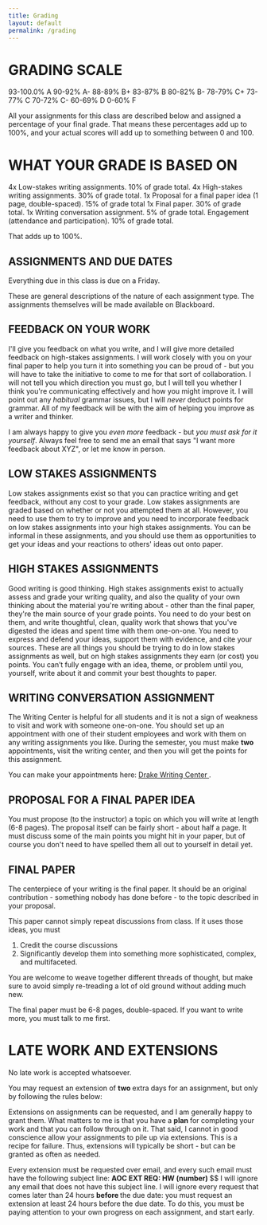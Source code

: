 ```yaml
---
title: Grading
layout: default
permalink: /grading
---
```


<!--https://www.drake.edu/dc/facultystaffresources/fysresources/fall2020fyssamplesyllabi/#d.en.345720 --> 

# GRADING SCALE

93-100.0% A
90-92% A-
88-89% B+
83-87% B
80-82% B-
78-79% C+
73-77% C
70-72% C-
60-69% D
0-60% F

All your assignments for this class are described below and assigned a percentage of your final grade. That means these percentages add up to 100%, and your actual scores will add up to something between 0 and 100. 

# WHAT YOUR GRADE IS BASED ON

4x Low-stakes writing assignments. 10% of grade total.
4x High-stakes writing assignments. 30% of grade total.
1x Proposal for a final paper idea (1 page, double-spaced). 15% of grade total
1x Final paper. 30% of grade total.
1x Writing conversation assignment. 5% of grade total.
Engagement (attendance and participation). 10% of grade total.


That adds up to 100%. 

## ASSIGNMENTS AND DUE DATES

Everything due in this class is due on a Friday.  

These are general descriptions of the nature of each assignment type. The assignments themselves will be made available on Blackboard.

## FEEDBACK ON YOUR WORK

I'll give you feedback on what you write, and I will give more detailed feedback on high-stakes assignments. I will work closely with you on your final paper to help you turn it into something you can be proud of - but you will have to take the initiative to come to me for that sort of collaboration. I will not tell you which direction you must go, but I will tell you whether I think you're communicating effectively and how you might improve it. I will point out any *habitual* grammar issues, but I will *never* deduct points for grammar. All of my feedback will be with the aim of helping you improve as a writer and thinker.

I am always happy to give you *even more* feedback - but *you must ask for it yourself*. Always feel free to send me an email that says "I want more feedback about XYZ", or let me know in person. 


## LOW STAKES ASSIGNMENTS

Low stakes assignments exist so that you can practice writing and get feedback, without any cost to your grade. Low stakes assignments are graded based on whether or not you attempted them at all. However, you need to use them to try to improve and you need to incorporate feedback on low stakes assignments into your high stakes assignments. You can be informal in these assignments, and you should use them as opportunities to get your ideas and your reactions to others' ideas out onto paper.

## HIGH STAKES ASSIGNMENTS

Good writing is good thinking. High stakes assignments exist to actually assess and grade your writing quality, and also the quality of your own thinking about the material you're writing about - other than the final paper, they're the main source of your grade points. You need to do your best on them, and write thoughtful, clean, quality work that shows that you've digested the ideas and spent time with them one-on-one. You need to express and defend your ideas, support them with evidence, and cite your sources. These are all things you should be trying to do in low stakes assignments as well, but on high stakes assignments they earn (or cost) you points. You can’t fully engage with an idea, theme, or problem until you, yourself, write about it and commit your best thoughts to paper.

## WRITING CONVERSATION ASSIGNMENT
The Writing Center is helpful for all students and it is not a sign of weakness to visit and work with someone one-on-one. You should set up an appointment with one of their student employees and work with them on any writing assignments you like. During the semester, you must make <b>two</b> appointments, visit the writing center, and then you will get the points for this assignment.

You can make your appointments here: <a href="Starfish Website TBD"> Drake Writing Center </a>.

## PROPOSAL FOR A FINAL PAPER IDEA

You must propose (to the instructor) a topic on which you will write at length (6-8 pages). The proposal itself can be fairly short - about half a page. It must discuss some of the main points you might hit in your paper, but of course you don't need to have spelled them all out to yourself in detail yet.

## FINAL PAPER

The centerpiece of your writing is the final paper. It should be an original contribution - something nobody has done before - to the topic described in your proposal.

This paper cannot simply repeat discussions from class. If it uses those ideas, you must 

1. Credit the course discussions 
2. Significantly develop them into something more sophisticated, complex, and multifaceted. 

You are welcome to weave together different threads of thought, but make sure to avoid simply re-treading a lot of old ground without adding much new. 

The final paper must be 6-8 pages, double-spaced. If you want to write more, you must talk to me first.

# LATE WORK AND EXTENSIONS

No late work is accepted whatsoever. 

You may request an extension of <b> two </b> extra days for an assignment, but only by following the rules below:

Extensions on assignments can be requested, and I am generally happy to grant them. What matters to me is that you have a <b> plan  </b> for completing your work and that you can follow through on it. That said, I cannot in good conscience allow your assignments to pile up via extensions. This is a recipe for failure. Thus, extensions will typically be short - but can be granted as often as needed.

Every extension must be requested over email, and every such email must have the following subject line: <b> AOC EXT REQ: HW (number) </b> $$ I will ignore any email that does not have this subject line. I will ignore every request that comes later than 24 hours <b> before </b> the due date: you must request an extension at least 24 hours before the due date. To do this, you must be paying attention to your own progress on each assignment, and start early.





<!-- I will grade your grammar and spelling, to a certain extent. It is not an insult - I want to help you write better and more clearly.

I will point out mistakes once per submission, and after that I will deduct for them without pointing them out. For example, if you write "then" instead of "than" (in a situation where that's wrong), I'll say something - but I won't keep pointing this out and cover your essay in red marker. I expect you to learn the lesson and improve, or ask me if you're not sure what I'm getting at. -->

